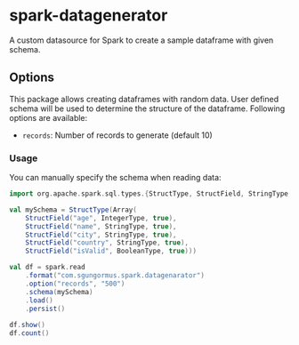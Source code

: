 # spark-datagenerator
A custom datasource for Spark to create a sample dataframe with given schema. 

## Options
This package allows creating dataframes with random data. User defined schema will be used to determine the structure of the dataframe. 
Following options are available:
* `records`: Number of records to generate (default 10)

### Usage

You can manually specify the schema when reading data:

```scala
import org.apache.spark.sql.types.{StructType, StructField, StringType, IntegerType, BooleanType}

val mySchema = StructType(Array(
    StructField("age", IntegerType, true),
    StructField("name", StringType, true),
    StructField("city", StringType, true),
    StructField("country", StringType, true),
    StructField("isValid", BooleanType, true)))

val df = spark.read
    .format("com.sgungormus.spark.datagenarator")
    .option("records", "500")
    .schema(mySchema)
    .load()
    .persist()
    
df.show()
df.count()

```
